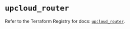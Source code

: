 # `upcloud_router`

Refer to the Terraform Registry for docs: [`upcloud_router`](https://registry.terraform.io/providers/upcloudltd/upcloud/5.22.0/docs/resources/router).
